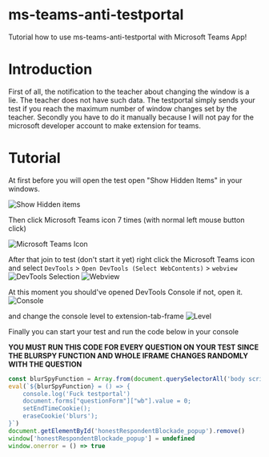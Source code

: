# ms-teams-anti-testportal
Tutorial how to use ms-teams-anti-testportal with Microsoft Teams App!

# Introduction
First of all, the notification to the teacher about changing the window is a lie. The teacher does not have such data. The testportal simply sends your test if you reach the maximum number of window changes set by the teacher. Secondly you have to do it manually because I will not pay for the microsoft developer account to make extension for teams.

# Tutorial

At first before you will open the test open "Show Hidden Items" in your windows.

![Show Hidden items](https://i.imgur.com/Q8GMKAk.png)

Then click Microsoft Teams icon 7 times (with normal left mouse button click)

![Microsoft Teams Icon](https://i.imgur.com/eX4OsFJ.png)

After that join to test (don't start it yet) right click the Microsoft Teams icon and select `DevTools` > `Open DevTools (Select WebContents)` > `webview`
![DevTools Selection](https://i.imgur.com/Bg0q11r.png)
![Webview](https://i.imgur.com/fpeHPrR.png)

At this moment you should've opened DevTools Console if not, open it.
![Console](https://i.imgur.com/J6Quxvk.png)

and change the console level to extension-tab-frame 
![Level](https://i.imgur.com/sgEilg4.png)

Finally you can start your test and run the code below in your console

**YOU MUST RUN THIS CODE FOR EVERY QUESTION ON YOUR TEST SINCE THE BLURSPY FUNCTION AND WHOLE IFRAME CHANGES RANDOMLY WITH THE QUESTION**
```js
const blurSpyFunction = Array.from(document.querySelectorAll('body script')).find(script => script.text.includes('var onBlurHandler = function () {')).text.trim().substring(4, 12)
eval(`${blurSpyFunction} = () => {
    console.log('Fuck testportal')
    document.forms["questionForm"]["wb"].value = 0;
    setEndTimeCookie();
    eraseCookie('blurs');
}`)
document.getElementById('honestRespondentBlockade_popup').remove()
window['honestRespondentBlockade_popup'] = undefined
window.onerror = () => true
```
